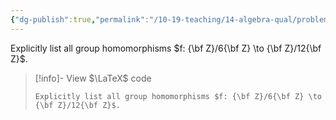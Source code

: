 ```yaml
---
{"dg-publish":true,"permalink":"/10-19-teaching/14-algebra-qual/problem-from-past-exams/group-theory/finding-all-morphisms-between-two-groups/","tags":["group_theory"],"updated":"2025-03-19T10:55:53-07:00"}
---
```


Explicitly list all group homomorphisms $f: {\bf Z}/6{\bf Z} \to {\bf Z}/12{\bf Z}$.

> [!info]- View $\LaTeX$ code
> ```
> Explicitly list all group homomorphisms $f: {\bf Z}/6{\bf Z} \to {\bf Z}/12{\bf Z}$.
> ```